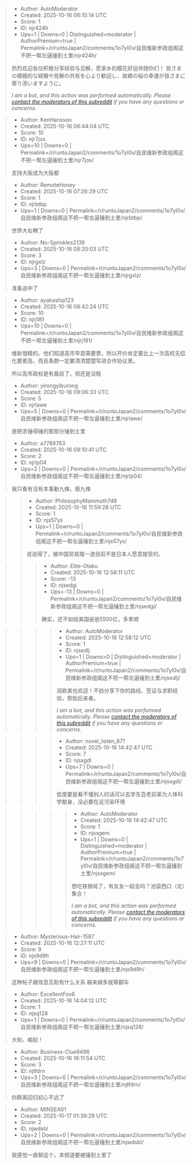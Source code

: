 > - Author: AutoModerator
> - Created: 2025-10-16 06:10:14 UTC
> - Score: 1
> - ID: njr424h
> - Ups=1 | Downs=0 | Distinguished=moderator | AuthorPremium=true | Permalink=/r/runtoJapan2/comments/1o7yl0v/自民维新参政组阁这不把一帮左逼锤到土里/njr424h/
>
> 热烈欢迎各位积极分享经验与见解，愿家乡的樱花好运伴随你们！
> 皆さまの積極的な経験や見解の共有を心より歓迎し、故郷の桜の幸運が皆さまに寄り添いますように。
> 
> *I am a bot, and this action was performed automatically. Please [contact the moderators of this subreddit](/message/compose/?to=/r/runtoJapan2) if you have any questions or concerns.*

> - Author: KenHansson
> - Created: 2025-10-16 06:44:04 UTC
> - Score: 10
> - ID: njr7jos
> - Ups=10 | Downs=0 | Permalink=/r/runtoJapan2/comments/1o7yl0v/自民维新参政组阁这不把一帮左逼锤到土里/njr7jos/
>
> 支持大阪成为大阪都

> - Author: RemoteHoney
> - Created: 2025-10-16 07:26:29 UTC
> - Score: 1
> - ID: njrbtbp
> - Ups=1 | Downs=0 | Permalink=/r/runtoJapan2/comments/1o7yl0v/自民维新参政组阁这不把一帮左逼锤到土里/njrbtbp/
>
> 世界大右轉了

> - Author: No-Sprinkles2139
> - Created: 2025-10-16 08:20:03 UTC
> - Score: 3
> - ID: njrgxlz
> - Ups=3 | Downs=0 | Permalink=/r/runtoJapan2/comments/1o7yl0v/自民维新参政组阁这不把一帮左逼锤到土里/njrgxlz/
>
> 准备送中了

> - Author: ayakaship123
> - Created: 2025-10-16 08:42:24 UTC
> - Score: 10
> - ID: njrj181
> - Ups=10 | Downs=0 | Permalink=/r/runtoJapan2/comments/1o7yl0v/自民维新参政组阁这不把一帮左逼锤到土里/njrj181/
>
> 维新很精的。他们知道高市早苗需要票，所以开价肯定要比上一次高校无偿化要更高，而且条款一定要清清楚楚写进合作协议里。
> 
> 所以高市政权是有眉目了，但还是没稳

> - Author: yirongyiburong
> - Created: 2025-10-16 09:06:33 UTC
> - Score: 5
> - ID: njrlawe
> - Ups=5 | Downs=0 | Permalink=/r/runtoJapan2/comments/1o7yl0v/自民维新参政组阁这不把一帮左逼锤到土里/njrlawe/
>
> 是把求锤得锤的那部分锤到土里

> - Author: a7788783
> - Created: 2025-10-16 09:10:41 UTC
> - Score: 2
> - ID: njrlp04
> - Ups=2 | Downs=0 | Permalink=/r/runtoJapan2/comments/1o7yl0v/自民维新参政组阁这不把一帮左逼锤到土里/njrlp04/
>
> 我只看有沒有本事動九條，廢九條

>> - Author: PhilosophyMammoth748
>> - Created: 2025-10-16 11:59:28 UTC
>> - Score: 1
>> - ID: njs57ys
>> - Ups=1 | Downs=0 | Permalink=/r/runtoJapan2/comments/1o7yl0v/自民维新参政组阁这不把一帮左逼锤到土里/njs57ys/
>>
>> 说说得了，被中国贸易摆一道目前不是日本人愿意接受的。

>>> - Author: Elite-Otaku
>>> - Created: 2025-10-16 12:58:11 UTC
>>> - Score: -13
>>> - ID: njsedgi
>>> - Ups=-13 | Downs=0 | Permalink=/r/runtoJapan2/comments/1o7yl0v/自民维新参政组阁这不把一帮左逼锤到土里/njsedgi/
>>>
>>> 确实，还不如给美国爸爸5500亿，多孝顺

>>>> - Author: AutoModerator
>>>> - Created: 2025-10-16 12:58:12 UTC
>>>> - Score: 1
>>>> - ID: njsedlj
>>>> - Ups=1 | Downs=0 | Distinguished=moderator | AuthorPremium=true | Permalink=/r/runtoJapan2/comments/1o7yl0v/自民维新参政组阁这不把一帮左逼锤到土里/njsedlj/
>>>>
>>>> 润欧美也欢迎！不妨分享下你的路线、签证与求职经验，帮助后来者。
>>>> 
>>>> 
>>>> *I am a bot, and this action was performed automatically. Please [contact the moderators of this subreddit](/message/compose/?to=/r/runtoJapan2) if you have any questions or concerns.*

>>>> - Author: novel_listen_871
>>>> - Created: 2025-10-16 14:42:47 UTC
>>>> - Score: 7
>>>> - ID: njsxgdi
>>>> - Ups=7 | Downs=0 | Permalink=/r/runtoJapan2/comments/1o7yl0v/自民维新参政组阁这不把一帮左逼锤到土里/njsxgdi/
>>>>
>>>> 低度要是看不懂别人的话可以去学东百老前辈为人体科学献身，没必要在这污染环境

>>>>> - Author: AutoModerator
>>>>> - Created: 2025-10-16 14:42:47 UTC
>>>>> - Score: 1
>>>>> - ID: njsxgem
>>>>> - Ups=1 | Downs=0 | Distinguished=moderator | AuthorPremium=true | Permalink=/r/runtoJapan2/comments/1o7yl0v/自民维新参政组阁这不把一帮左逼锤到土里/njsxgem/
>>>>>
>>>>> 想吃铁锅炖了，有友友一起去吗？池袋西口（北）集合！
>>>>> 
>>>>> 
>>>>> *I am a bot, and this action was performed automatically. Please [contact the moderators of this subreddit](/message/compose/?to=/r/runtoJapan2) if you have any questions or concerns.*

> - Author: Mysterious-Hair-1587
> - Created: 2025-10-16 12:27:11 UTC
> - Score: 9
> - ID: njs9d9h
> - Ups=9 | Downs=0 | Permalink=/r/runtoJapan2/comments/1o7yl0v/自民维新参政组阁这不把一帮左逼锤到土里/njs9d9h/
>
> 这种帖子跟信息互助有什么关系 越来越多就等翻车

> - Author: ExcellentFox6
> - Created: 2025-10-16 14:04:12 UTC
> - Score: 1
> - ID: njsq128
> - Ups=1 | Downs=0 | Permalink=/r/runtoJapan2/comments/1o7yl0v/自民维新参政组阁这不把一帮左逼锤到土里/njsq128/
>
> 大和，崛起！

> - Author: Business-Clue8498
> - Created: 2025-10-16 16:11:54 UTC
> - Score: 3
> - ID: njtfdrn
> - Ups=3 | Downs=0 | Permalink=/r/runtoJapan2/comments/1o7yl0v/自民维新参政组阁这不把一帮左逼锤到土里/njtfdrn/
>
> 你群离回归初心不远了

> - Author: MINSEA01
> - Created: 2025-10-17 01:39:29 UTC
> - Score: 2
> - ID: njwdsbl
> - Ups=2 | Downs=0 | Permalink=/r/runtoJapan2/comments/1o7yl0v/自民维新参政组阁这不把一帮左逼锤到土里/njwdsbl/
>
> 我感觉一直聊这个，本频道要被锤到土里了
